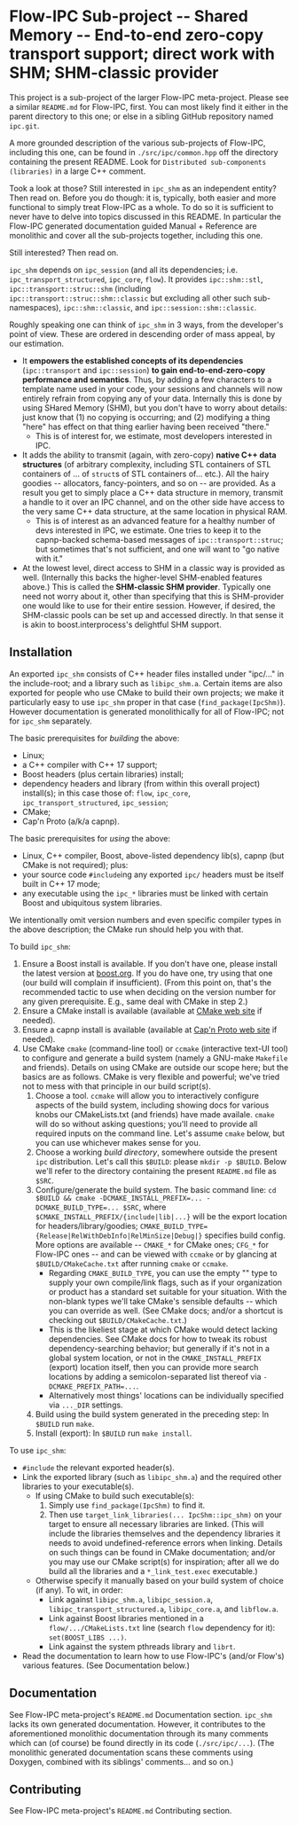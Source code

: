 # Flow-IPC Sub-project -- Shared Memory -- End-to-end zero-copy transport support; direct work with SHM; SHM-classic provider

This project is a sub-project of the larger Flow-IPC meta-project.  Please see
a similar `README.md` for Flow-IPC, first.  You can most likely find it either in the parent
directory to this one; or else in a sibling GitHub repository named `ipc.git`.

A more grounded description of the various sub-projects of Flow-IPC, including this one, can be found
in `./src/ipc/common.hpp` off the directory containing the present README.  Look for
`Distributed sub-components (libraries)` in a large C++ comment.

Took a look at those?  Still interested in `ipc_shm` as an independent entity?  Then read on.
Before you do though: it is, typically, both easier and more functional to simply treat Flow-IPC as a whole.
To do so it is sufficient to never have to delve into topics discussed in this README.  In particular
the Flow-IPC generated documentation guided Manual + Reference are monolithic and cover all the
sub-projects together, including this one.

Still interested?  Then read on.

`ipc_shm` depends on `ipc_session` (and all its dependencies; i.e. `ipc_transport_structured`, `ipc_core`, `flow`).
It provides `ipc::shm::stl`, `ipc::transport::struc::shm` (including `ipc::transport::struc::shm::classic` but
excluding all other such sub-namespaces), `ipc::shm::classic`, and `ipc::session::shm::classic`.

Roughly speaking one can think of `ipc_shm` in 3 ways, from the developer's point of view.  These are ordered
in descending order of mass appeal, by our estimation.

  - It **empowers the established concepts of its dependencies** (`ipc::transport` and
    `ipc::session`) **to gain end-to-end-zero-copy performance and semantics**.  Thus, by adding a few characters
    to a template name used in your code, your sessions and channels will now entirely refrain from copying
    any of your data.  Internally this is done by using SHared Memory (SHM), but you don't have to worry about
    details: just know that (1) no copying is occurring; and (2) modifying a thing "here" has effect on that thing
    earlier having been received "there."
    - This is of interest for, we estimate, most developers interested in IPC.
  - It adds the ability to transmit (again, with zero-copy) **native C++ data structures**
    (of arbitrary complexity, including STL containers of STL containers of ... of `struct`s of STL containers of...
    etc.).  All the hairy goodies -- allocators, fancy-pointers, and so on -- are provided.  As a result you
    get to simply place a C++ data structure in memory, transmit a handle to it over an IPC channel,
    and on the other side have access to the very same C++ data structure, at the same location in physical
    RAM.
    - This is of interest as an advanced feature for a healthy number of devs interested in IPC, we estimate.
      One tries to keep it to the capnp-backed schema-based messages of `ipc::transport::struc`; but
      sometimes that's not sufficient, and one will want to "go native with it."
  - At the lowest level, direct access to SHM in a classic way is provided as well.  (Internally this backs
    the higher-level SHM-enabled features above.)  This is called the **SHM-classic SHM provider**.
    Typically one need not worry about it, other than specifying that this is SHM-provider one would like
    to use for their entire session.  However, if desired, the SHM-classic pools can be set up and accessed
    directly.  In that sense it is akin to boost.interprocess's delightful SHM support.

## Installation

An exported `ipc_shm` consists of C++ header files installed under "ipc/..." in the
include-root; and a library such as `libipc_shm.a`.
Certain items are also exported for people who use CMake to build their own
projects; we make it particularly easy to use `ipc_shm` proper in that case
(`find_package(IpcShm)`).  However documentation is generated monolithically for all of Flow-IPC;
not for `ipc_shm` separately.

The basic prerequisites for *building* the above:

  - Linux;
  - a C++ compiler with C++ 17 support;
  - Boost headers (plus certain libraries) install;
  - dependency headers and library (from within this overall project) install(s); in this case those of:
    `flow`, `ipc_core`, `ipc_transport_structured`, `ipc_session`;
  - CMake;
  - Cap'n Proto (a/k/a capnp).

The basic prerequisites for *using* the above:

  - Linux, C++ compiler, Boost, above-listed dependency lib(s), capnp (but CMake is not required); plus:
  - your source code `#include`ing any exported `ipc/` headers must be itself built in C++ 17 mode;
  - any executable using the `ipc_*` libraries must be linked with certain Boost and ubiquitous
    system libraries.

We intentionally omit version numbers and even specific compiler types in the above description; the CMake run
should help you with that.

To build `ipc_shm`:

  1. Ensure a Boost install is available.  If you don't have one, please install the latest version at
     [boost.org](https://boost.org).  If you do have one, try using that one (our build will complain if insufficient).
     (From this point on, that's the recommended tactic to use when deciding on the version number for any given
     prerequisite.  E.g., same deal with CMake in step 2.)
  2. Ensure a CMake install is available (available at [CMake web site](https://cmake.org/download/) if needed).
  3. Ensure a capnp install is available (available at [Cap'n Proto web site](https://capnproto.org/) if needed).
  4. Use CMake `cmake` (command-line tool) or `ccmake` (interactive text-UI tool) to configure and generate
     a build system (namely a GNU-make `Makefile` and friends).  Details on using CMake are outside our scope here;
     but the basics are as follows.  CMake is very flexible and powerful; we've tried not to mess with that principle
     in our build script(s).
     1. Choose a tool.  `ccmake` will allow you to interactively configure aspects of the build system, including
        showing docs for various knobs our CMakeLists.txt (and friends) have made availale.  `cmake` will do so without
        asking questions; you'll need to provide all required inputs on the command line.  Let's assume `cmake` below,
        but you can use whichever makes sense for you.
     2. Choose a working *build directory*, somewhere outside the present `ipc` distribution.  Let's call this
        `$BUILD`: please `mkdir -p $BUILD`.  Below we'll refer to the directory containing the present `README.md` file
        as `$SRC`.
     3. Configure/generate the build system.  The basic command line:
        `cd $BUILD && cmake -DCMAKE_INSTALL_PREFIX=... -DCMAKE_BUILD_TYPE=... $SRC`,
        where `$CMAKE_INSTALL_PREFIX/{include|lib|...}` will be the export location for headers/library/goodies;
        `CMAKE_BUILD_TYPE={Release|RelWithDebInfo|RelMinSize|Debug|}` specifies build config.
        More options are available -- `CMAKE_*` for CMake ones; `CFG_*` for Flow-IPC ones -- and can be
        viewed with `ccmake` or by glancing at `$BUILD/CMakeCache.txt` after running `cmake` or `ccmake`.
        - Regarding `CMAKE_BUILD_TYPE`, you can use the empty "" type to supply
          your own compile/link flags, such as if your organization or product has a standard set suitable for your
          situation.  With the non-blank types we'll take CMake's sensible defaults -- which you can override
          as well.  (See CMake docs; and/or a shortcut is checking out `$BUILD/CMakeCache.txt`.)
        - This is the likeliest stage at which CMake would detect lacking dependencies.  See CMake docs for
          how to tweak its robust dependency-searching behavior; but generally if it's not in a global system
          location, or not in the `CMAKE_INSTALL_PREFIX` (export) location itself, then you can provide more
          search locations by adding a semicolon-separated list thereof via `-DCMAKE_PREFIX_PATH=...`.
        - Alternatively most things' locations can be individually specified via `..._DIR` settings.
     4. Build using the build system generated in the preceding step:  In `$BUILD` run `make`.  
     5. Install (export):  In `$BUILD` run `make install`.  

To use `ipc_shm`:

  - `#include` the relevant exported header(s).
  - Link the exported library (such as `libipc_shm.a`) and the required other libraries to
    your executable(s).
    - If using CMake to build such executable(s):
      1. Simply use `find_package(IpcShm)` to find it.
      2. Then use `target_link_libraries(... IpcShm::ipc_shm)` on your target
         to ensure all necessary libraries are linked.
         (This will include the libraries themselves and the dependency libraries it needs to avoid undefined-reference
         errors when linking.  Details on such things can be found in CMake documentation; and/or you may use
         our CMake script(s) for inspiration; after all we do build all the libraries and a `*_link_test.exec`
         executable.)
    - Otherwise specify it manually based on your build system of choice (if any).  To wit, in order:
      - Link against `libipc_shm.a`, `libipc_session.a`, `libipc_transport_structured.a`, `libipc_core.a`, and
        `libflow.a`.
      - Link against Boost libraries mentioned in a `flow/.../CMakeLists.txt` line (search `flow` dependency for it):
        `set(BOOST_LIBS ...)`.
      - Link against the system pthreads library and `librt`.
  - Read the documentation to learn how to use Flow-IPC's (and/or Flow's) various features.
    (See Documentation below.)

## Documentation

See Flow-IPC meta-project's `README.md` Documentation section.  `ipc_shm` lacks its own generated documentation.
However, it contributes to the aforementioned monolithic documentation through its many comments which can
(of course) be found directly in its code (`./src/ipc/...`).  (The monolithic generated documentation scans
these comments using Doxygen, combined with its siblings' comments... and so on.)

## Contributing

See Flow-IPC meta-project's `README.md` Contributing section.
